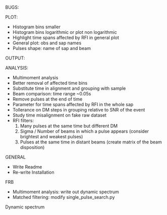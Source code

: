 BUGS:

PLOT:
- Histogram bins smaller
- Histogram bins logarithmic or plot non logarithmic
- Highlight time spans affected by RFI in general plot
- General plot: obs and sap names
- Pulses shape: name of sap and beam

OUTPUT:

ANALYSIS:
- Multimoment analysis
- Better removal of affected time bins
- Substitute time in alignment and grouping with sample
- Beam comparison: time range ~0.05s
- Remove pulses at the end of time
- Parameter for time spans affected by RFI in the whole sap
- Tollerance on DM steps in grouping relative to SNR of the event
- Study time misalignment on fake raw dataset
- RFI filters: 
    1. Many pulses at the same time but different DM
    2. Sigma / Number of beams in which a pulse appears (consider brightest and weakest pulses)
    3. Pulses at the same time in distant beams (create matrix of the beam disposition)

GENERAL
- Write Readme
- Re-write Installation

FRB
- Multimoment analysis: write out dynamic spectrum
- Matched filtering: modify single_pulse_search.py



Dynamic spectrum
